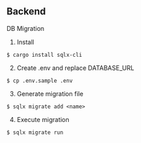 ## Backend

DB Migration

1. Install
```
$ cargo install sqlx-cli
```

2. Create .env and replace DATABASE_URL

```
$ cp .env.sample .env
```

3. Generate migration file

```
$ sqlx migrate add <name>
```

4. Execute migration

```
$ sqlx migrate run
```

